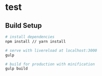 # test

## Build Setup

``` bash
# install dependencies
npm install // yarn install

# serve with livereload at localhost:3000
gulp

# build for production with minification
gulp build